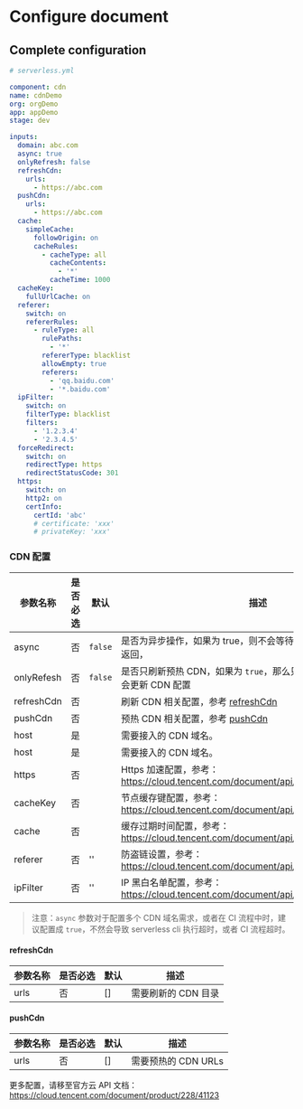 # Configure document

## Complete configuration

```yml
# serverless.yml

component: cdn
name: cdnDemo
org: orgDemo
app: appDemo
stage: dev

inputs:
  domain: abc.com
  async: true
  onlyRefresh: false
  refreshCdn:
    urls:
      - https://abc.com
  pushCdn:
    urls:
      - https://abc.com
  cache:
    simpleCache:
      followOrigin: on
      cacheRules:
        - cacheType: all
          cacheContents:
            - '*'
          cacheTime: 1000
  cacheKey:
    fullUrlCache: on
  referer:
    switch: on
    refererRules:
      - ruleType: all
        rulePaths:
          - '*'
        refererType: blacklist
        allowEmpty: true
        referers:
          - 'qq.baidu.com'
          - '*.baidu.com'
  ipFilter:
    switch: on
    filterType: blacklist
    filters:
      - '1.2.3.4'
      - '2.3.4.5'
  forceRedirect:
    switch: on
    redirectType: https
    redirectStatusCode: 301
  https:
    switch: on
    http2: on
    certInfo:
      certId: 'abc'
      # certificate: 'xxx'
      # privateKey: 'xxx'
```

### CDN 配置

| 参数名称   | 是否必选 | 默认    | 描述                                                                              |
| ---------- | -------- | ------- | --------------------------------------------------------------------------------- |
| async      | 否       | `false` | 是否为异步操作，如果为 true，则不会等待 CDN 创建或更新成功再返回，                |
| onlyRefesh | 否       | `false` | 是否只刷新预热 CDN，如果为 `true`，那么只进行刷新预热操作，不会更新 CDN 配置      |
| refreshCdn | 否       |         | 刷新 CDN 相关配置，参考 [refreshCdn](#refreshCdn)                                 |
| pushCdn    | 否       |         | 预热 CDN 相关配置，参考 [pushCdn](#pushCdn)                                       |
| host       | 是       |         | 需要接入的 CDN 域名。                                                             |
| host       | 是       |         | 需要接入的 CDN 域名。                                                             |
| https      | 否       |         | Https 加速配置，参考：https://cloud.tencent.com/document/api/228/30987#Https      |
| cacheKey   | 否       |         | 节点缓存键配置，参考：https://cloud.tencent.com/document/api/228/30987#CacheKey   |
| cache      | 否       |         | 缓存过期时间配置，参考： https://cloud.tencent.com/document/api/228/30987#Cache   |
| referer    | 否       | ''      | 防盗链设置，参考： https://cloud.tencent.com/document/api/228/30987#Referer       |
| ipFilter   | 否       | ''      | IP 黑白名单配置，参考： https://cloud.tencent.com/document/api/228/30987#IpFilter |

> 注意：`async` 参数对于配置多个 CDN 域名需求，或者在 CI 流程中时，建议配置成 `true`，不然会导致 serverless cli 执行超时，或者 CI 流程超时。

#### refreshCdn

| 参数名称 | 是否必选 | 默认 | 描述                |
| -------- | -------- | ---- | ------------------- |
| urls     | 否       | []   | 需要刷新的 CDN 目录 |

#### pushCdn

| 参数名称 | 是否必选 | 默认 | 描述                |
| -------- | -------- | ---- | ------------------- |
| urls     | 否       | []   | 需要预热的 CDN URLs |

更多配置，请移至官方云 API 文档：https://cloud.tencent.com/document/product/228/41123

